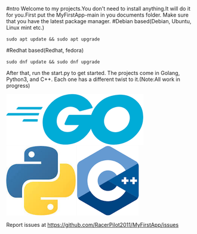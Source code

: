 #ntro
Welcome to my projects.You don't need to install anything.It will do it for you.First put the MyFirstApp-main in you documents folder. Make sure that you have the latest package manager.
#Debian based(Debian, Ubuntu, Linux mint etc.)
``` shell
sudo apt update && sudo apt upgrade
```
#Redhat based(Redhat, fedora)
``` shell
sudo dnf update && sudo dnf upgrade
```
 After that, run the start.py to get started. The projects come in Golang, Python3, and C++. Each one has a different twist to it.(Note:All work in progress)


![go](https://github.com/RacerPilot2011/MyFirstApp/blob/main/image%20(2).png)![python](https://github.com/RacerPilot2011/MyFirstApp/blob/main/image.png)
![c++](https://github.com/RacerPilot2011/MyFirstApp/blob/main/image%20(1).png)

Report issues at https://github.com/RacerPilot2011/MyFirstApp/issues
